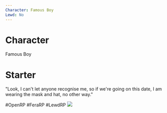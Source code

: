 ```yaml
---
Character: Famous Boy
Lewd: No
---
```

# Character
Famous Boy

# Starter
"Look, I can't let anyone recognise me, so if we're going on this date, I am wearing the mask and hat, no other way." 

#OpenRP #FeraRP #LewdRP 
![](FT0sUw7aMAAJtZa.jpg)